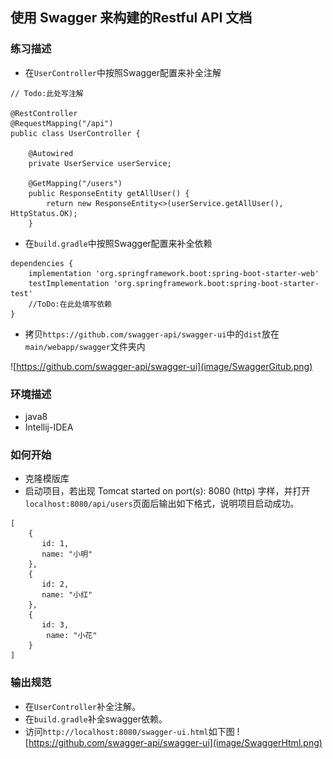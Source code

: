 ## 使用 Swagger 来构建的Restful API 文档

### 练习描述
- 在`UserController`中按照Swagger配置来补全注解
```
// Todo:此处写注解

@RestController
@RequestMapping("/api")
public class UserController {

    @Autowired
    private UserService userService;

    @GetMapping("/users")
    public ResponseEntity getAllUser() {
        return new ResponseEntity<>(userService.getAllUser(), HttpStatus.OK);
    }
```
- 在`build.gradle`中按照Swagger配置来补全依赖
```
dependencies {
	implementation 'org.springframework.boot:spring-boot-starter-web'
	testImplementation 'org.springframework.boot:spring-boot-starter-test'
	//ToDo:在此处填写依赖
}

```
- 拷贝`https://github.com/swagger-api/swagger-ui`中的`dist`放在`main/webapp/swagger`文件夹内

![https://github.com/swagger-api/swagger-ui](image/SwaggerGitub.png)


### 环境描述
- java8
- Intellij-IDEA

### 如何开始
- 克隆模版库
- 启动项目，若出现 Tomcat started on port(s): 8080 (http) 字样，并打开`localhost:8080/api/users`页面后输出如下格式，说明项目启动成功。
```
[
    {
       id: 1,
       name: "小明"
    },
    {
       id: 2,
       name: "小红"
    },
    {
       id: 3,
        name: "小花"
    }
]
```


### 输出规范
-  在`UserController`补全注解。
-  在`build.gradle`补全swagger依赖。
-  访问`http://localhost:8080/swagger-ui.html`如下图
![https://github.com/swagger-api/swagger-ui](image/SwaggerHtml.png)

